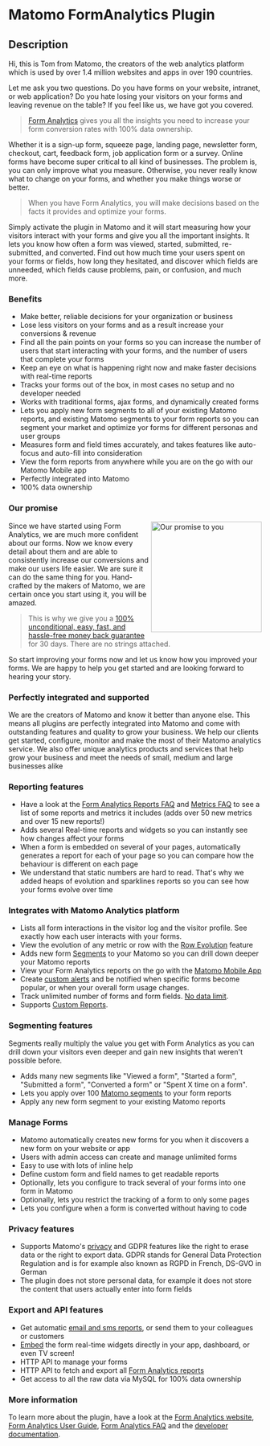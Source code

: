 # Matomo FormAnalytics Plugin

## Description 

Hi, this is Tom from Matomo, the creators of the web analytics platform which is used by over 1.4 million websites and apps in over 190 countries.

Let me ask you two questions. Do you have forms on your website, intranet, or web application? Do you hate losing your 
visitors on your forms and leaving revenue on the table? If you feel like us, we have got you covered. 

> [Form Analytics](https://www.form-analytics.net) gives you all the insights you need to increase your form conversion rates with 100% data ownership. 
 
Whether it is a sign-up form, squeeze page, landing page, newsletter form, checkout, cart, feedback form, job application form or a survey. Online forms have become super critical to all kind of businesses. The problem is, you can only improve what you measure. Otherwise, you never really know what to change on your forms, and whether you make things worse or better. 
 
> When you have Form Analytics, you will make decisions based on the facts it provides and optimize your forms. 

Simply activate the plugin in Matomo and it will start measuring how your visitors interact with your forms and give you all the important insights. It lets you know how often a form was viewed, started, submitted, re-submitted, and converted. Find out how much time your users spent on your forms or fields, how long they hesitated, and discover which fields are unneeded, which fields cause problems, pain, or confusion, and much more.

### Benefits

* Make better, reliable decisions for your organization or business
* Lose less visitors on your forms and as a result increase your conversions & revenue
* Find all the pain points on your forms so you can increase the number of users that start interacting with your forms, and the number of users that complete your forms
* Keep an eye on what is happening right now and make faster decisions with real-time reports
* Tracks your forms out of the box, in most cases no setup and no developer needed
* Works with traditional forms, ajax forms, and dynamically created forms
* Lets you apply new form segments to all of your existing Matomo reports, and existing Matomo segments to your form reports so you can segment your market and optimize yor forms for different personas and user groups
* Measures form and field times accurately, and takes features like auto-focus and auto-fill into consideration
* View the form reports from anywhere while you are on the go with our Matomo Mobile app
* Perfectly integrated into Matomo
* 100% data ownership

### Our promise

<a href="https://shop.matomo.org/refund-policy/" target="_blank"><img src="https://shop.matomo.org/wp-content/uploads/2016/10/money_back-300x294.png" style="width:220px;float:right;margin-bottom: 10px;" alt="Our promise to you"></a>Since we have started using Form Analytics, we are much more confident about our forms. Now we know every detail about them and are able to consistently increase our conversions and make our users life easier. We are sure it can do the same thing for you. Hand-crafted by the makers of Matomo, we are certain once you start using it, you will be amazed.

> This is why we give you a [100% unconditional, easy, fast, and hassle-free money back guarantee](https://shop.matomo.org/refund-policy/) for 30 days. There are no strings attached.

So start improving your forms now and let us know how you improved your forms. We are happy to help you get started and are looking forward to hearing your story.

### Perfectly integrated and supported

We are the creators of Matomo and know it better than anyone else. This means all plugins are perfectly integrated into Matomo and come with outstanding features and quality to grow your business. We help our clients get started, configure, monitor and make the most of their Matomo analytics service. We also offer unique analytics products and services that help grow your business and meet the needs of small, medium and large businesses alike

### Reporting features

* Have a look at the [Form Analytics Reports FAQ](https://matomo.org/faq/form-analytics/faq_23738/) and [Metrics FAQ](https://matomo.org/faq/form-analytics/faq_23737/) to see a list of some reports and metrics it includes (adds over 50 new metrics and over 15 new reports!)
* Adds several Real-time reports and widgets so you can instantly see how changes affect your forms
* When a form is embedded on several of your pages, automatically generates a report for each of your page so you can compare how the behaviour is different on each page
* We understand that static numbers are hard to read. That's why we added heaps of evolution and sparklines reports so you can see how your forms evolve over time

### Integrates with Matomo Analytics platform
* Lists all form interactions in the visitor log and the visitor profile. See exactly how each user interacts with your forms.
* View the evolution of any metric or row with the [Row Evolution](https://matomo.org/docs/row-evolution/) feature
* Adds new form [Segments](https://matomo.org/docs/segmentation/) to your Matomo so you can drill down deeper your Matomo reports 
* View your Form Analytics reports on the go with the [Matomo Mobile App](https://matomo.org/mobile/)
* Create [custom alerts](https://plugins.matomo.org/CustomAlerts) and be notified when specific forms become popular, or when your overall form usage changes.
* Track unlimited number of forms and form fields. [No data limit](https://matomo.org/docs/data-limits/).
* Supports [Custom Reports](https://plugins.matomo.org/CustomReports).

### Segmenting features

Segments really multiply the value you get with Form Analytics as you can drill down your visitors even deeper and gain
new insights that weren't possible before.

* Adds many new segments like "Viewed a form", "Started a form", "Submitted a form", "Converted a form" or "Spent X time on a form".
* Lets you apply over 100 [Matomo segments](https://matomo.org/docs/segmentation/) to your form reports
* Apply any new form segment to your existing Matomo reports

### Manage Forms

* Matomo automatically creates new forms for you when it discovers a new form on your website or app
* Users with admin access can create and manage unlimited forms
* Easy to use with lots of inline help
* Define custom form and field names to get readable reports 
* Optionally, lets you configure to track several of your forms into one form in Matomo
* Optionally, lets you restrict the tracking of a form to only some pages
* Lets you configure when a form is converted without having to code

### Privacy features
* Supports Matomo's [privacy](https://matomo.org/docs/privacy/) and GDPR features like the right to erase data or the right to export data. GDPR stands for General Data Protection Regulation and is for example also known as RGPD in French, DS-GVO in German
* The plugin does not store personal data, for example it does not store the content that users actually enter into form fields

### Export and API features

* Get automatic [email and sms reports](https://matomo.org/docs/email-reports/), or send them to your colleagues or customers
* [Embed](https://matomo.org/docs/embed-piwik-report/) the form real-time widgets directly in your app, dashboard, or even TV screen!
* HTTP API to manage your forms 
* HTTP API to fetch and export all [Form Analytics reports](https://developer.matomo.org/api-reference/reporting-api#FormAnalytics)
* Get access to all the raw data via MySQL for 100% data ownership

### More information

To learn more about the plugin, have a look at the [Form Analytics website](https://www.form-analytics.net), [Form Analytics User Guide](https://matomo.org/docs/form-analytics), [Form Analytics FAQ](https://matomo.org/faq/form-analytics) and the [developer documentation](https://developer.matomo.org/guides/form-analytics).
